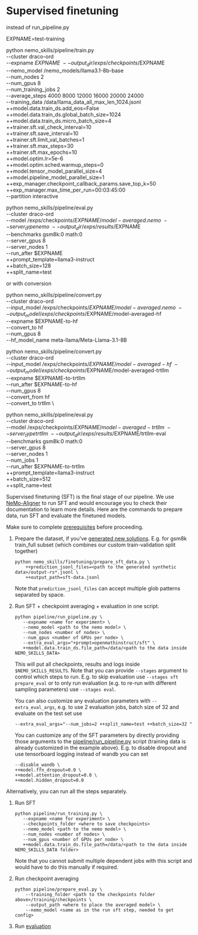 # Supervised finetuning

instead of run_pipeline.py

EXPNAME=test-training

python nemo_skills/pipeline/train.py \
    --cluster draco-ord \
    --expname $EXPNAME \
    --output_dir /exps/checkpoints/$EXPNAME \
    --nemo_model /nemo_models/llama3.1-8b-base \
    --num_nodes 2 \
    --num_gpus 8 \
    --num_training_jobs 2 \
    --average_steps 4000 8000 12000 16000 20000 24000 \
    --training_data /data/llama_data_all_max_len_1024.jsonl \
    ++model.data.train_ds.add_eos=False \
    ++model.data.train_ds.global_batch_size=1024 \
    ++model.data.train_ds.micro_batch_size=4 \
    ++trainer.sft.val_check_interval=10 \
    ++trainer.sft.save_interval=10 \
    ++trainer.sft.limit_val_batches=1 \
    ++trainer.sft.max_steps=30 \
    ++trainer.sft.max_epochs=10 \
    ++model.optim.lr=5e-6 \
    ++model.optim.sched.warmup_steps=0 \
    ++model.tensor_model_parallel_size=4 \
    ++model.pipeline_model_parallel_size=1 \
    ++exp_manager.checkpoint_callback_params.save_top_k=50 \
    ++exp_manager.max_time_per_run=00:03:45:00 \
    --partition interactive

python nemo_skills/pipeline/eval.py \
    --cluster draco-ord \
    --model /exps/checkpoints/$EXPNAME/model-averaged.nemo \
    --server_type nemo \
    --output_dir /exps/results/$EXPNAME \
    --benchmarks gsm8k:0 math:0 \
    --server_gpus 8 \
    --server_nodes 1 \
    --run_after $EXPNAME \
    ++prompt_template=llama3-instruct \
    ++batch_size=128 \
    ++split_name=test


or with conversion

python nemo_skills/pipeline/convert.py \
    --cluster draco-ord \
    --input_model /exps/checkpoints/$EXPNAME/model-averaged.nemo \
    --output_model /exps/checkpoints/$EXPNAME/model-averaged-hf \
    --expname $EXPNAME-to-hf \
    --convert_to hf \
    --num_gpus 8 \
    --hf_model_name meta-llama/Meta-Llama-3.1-8B

python nemo_skills/pipeline/convert.py \
    --cluster draco-ord \
    --input_model /exps/checkpoints/$EXPNAME/model-averaged-hf \
    --output_model /exps/checkpoints/$EXPNAME/model-averaged-trtllm \
    --expname $EXPNAME-to-trtllm \
    --run_after $EXPNAME-to-hf \
    --num_gpus 8 \
    --convert_from hf \
    --convert_to trtllm \

python nemo_skills/pipeline/eval.py \
    --cluster draco-ord \
    --model /exps/checkpoints/$EXPNAME/model-averaged-trtllm \
    --server_type trtllm \
    --output_dir /exps/results/$EXPNAME/trtllm-eval \
    --benchmarks gsm8k:0 math:0 \
    --server_gpus 8 \
    --server_nodes 1 \
    --num_jobs 1 \
    --run_after $EXPNAME-to-trtllm \
    ++prompt_template=llama3-instruct \
    ++batch_size=512 \
    ++split_name=test




Supervised finetuning (SFT) is the final stage of our pipeline. We use [NeMo-Aligner](https://github.com/NVIDIA/NeMo-Aligner/)
to run SFT and would encourage you to check their documentation to learn more details.
Here are the commands to prepare data, run SFT and evaluate the finetuned models.

Make sure to complete [prerequisites](/docs/prerequisites.md) before proceeding.

1. Prepare the dataset, if you've [generated new solutions](/docs/synthetic-data-generation.md).
   E.g. for gsm8k train_full subset (which combines our custom train-validation split together)

   ```
   python nemo_skills/finetuning/prepare_sft_data.py \
       ++prediction_jsonl_files=<path to the generated synthetic data>/output-rs*.jsonl \
       ++output_path=sft-data.jsonl
   ```

   Note that `prediction_jsonl_files` can accept multiple glob patterns separated by space.

2. Run SFT + checkpoint averaging + evaluation in one script.

   ```
   python pipeline/run_pipeline.py \
      --expname <name for experiment> \
      --nemo_model <path to the nemo model> \
      --num_nodes <number of nodes> \
      --num_gpus <number of GPUs per node> \
      --extra_eval_args="+prompt=openmathinstruct/sft" \
      ++model.data.train_ds.file_path=/data/<path to the data inside NEMO_SKILLS_DATA>
   ```

   This will put all checkpoints, results and logs inside `$NEMO_SKILLS_RESULTS`.
   Note that you can provide `--stages` argument to control which steps to run. E.g.
   to skip evaluation use `--stages sft prepare_eval` or to only run evaluation
   (e.g. to re-run with different sampling parameters) use `--stages eval`.

   You can also customize any evaluation parameters with `--extra_eval_args`, e.g.
   to use 2 evaluation jobs, batch size of 32 and evaluate on the test set use

   ```
   --extra_eval_args="--num_jobs=2 ++split_name=test ++batch_size=32 "
   ```

   You can customize any of the SFT parameters by directly providing those
   arguments to the [pipeline/run_pipeline.py](/pipeline/run_pipeline.py) script (training data is already customized
   in the example above). E.g. to disable dropout and use tensorboard logging instead of wandb you can set

   ```
   --disable_wandb \
   ++model.ffn_dropout=0.0 \
   ++model.attention_dropout=0.0 \
   ++model.hidden_dropout=0.0
   ```

Alternatively, you can run all the steps separately.

1. Run SFT

   ```
   python pipeline/run_training.py \
      --expname <name for experiment> \
      --checkpoints_folder <where to save checkpoints>
      --nemo_model <path to the nemo model> \
      --num_nodes <number of nodes> \
      --num_gpus <number of GPUs per node> \
      ++model.data.train_ds.file_path=/data/<path to the data inside NEMO_SKILLS_DATA folder>
   ```

   Note that you cannot submit multiple dependent jobs with this script and would have to do this manually if required.

2. Run checkpoint averaging

   ```
   python pipeline/prepare_eval.py \
       --training_folder <path to the checkpoints folder above>/training/checkpoints \
       --output_path <where to place the averaged model> \
       --nemo_model <same as in the run sft step, needed to get config>
   ```

3. Run [evaluation](/docs/evaluation.md)

